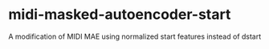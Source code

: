 # midi-masked-autoencoder-start
A modification of MIDI MAE using normalized start features instead of dstart 
